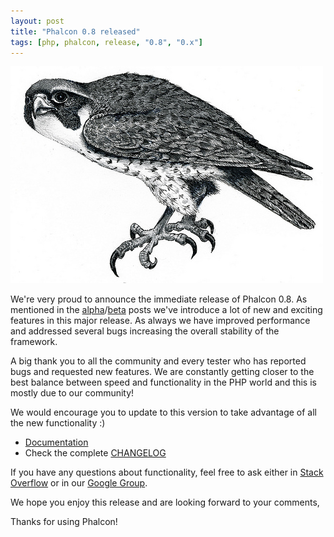 ```yaml
---
layout: post
title: "Phalcon 0.8 released"
tags: [php, phalcon, release, "0.8", "0.x"]
---
```

![image](/assets/files/2013-01-09-falcon.jpg)

We're very proud to announce the immediate release of Phalcon 0.8. As mentioned in the [alpha](/post/phalcon-0-8-0-alpha-available)/[beta](/post/phalcon-0-8-0-beta-is-available) posts we've introduce a lot of new and exciting features in this major release. As always we have improved performance and addressed several bugs increasing the overall stability of the framework.

A big thank you to all the community and every tester who has reported bugs and requested new features. We are constantly getting closer to the best balance between speed and functionality in the PHP world and this is mostly due to our community!

<!--more-->
We would encourage you to update to this version to take advantage of all the new functionality :)

- [Documentation](https://docs.phalcon.io/latest/en/)
- Check the complete [CHANGELOG](https://github.com/phalcon/cphalcon/blob/phalcon-v0.8.0/CHANGELOG)

If you have any questions about functionality, feel free to ask either in [Stack Overflow](https://stackoverflow.com/questions/tagged/phalcon?sort=newest&pagesize=15) or in our [Google Group](https://groups.google.com/forum/?fromgroups#%21forum/phalcon).

We hope you enjoy this release and are looking forward to your comments,

Thanks for using Phalcon!

